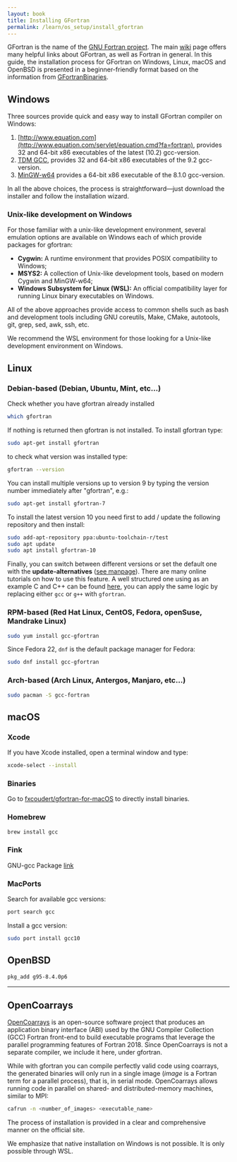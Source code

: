 ```yaml
---
layout: book
title: Installing GFortran
permalink: /learn/os_setup/install_gfortran
---
```


GFortran is the name of the [GNU Fortran project](https://gcc.gnu.org/fortran/). The main [wiki](https://gcc.gnu.org/wiki/GFortran) page offers many helpful links about GFortran, as well as Fortran in general. In this guide, the installation process for GFortran on Windows, Linux, macOS and OpenBSD is presented in a beginner-friendly format based on the information from [GFortranBinaries](https://gcc.gnu.org/wiki/GFortranBinaries).

## Windows


Three sources provide quick and easy way to install GFortran compiler on Windows:
1. [http://www.equation.com](http://www.equation.com/servlet/equation.cmd?fa=fortran), provides 32 and 64-bit x86
 executables of the latest (10.2) gcc-version.
2. [TDM GCC](https://jmeubank.github.io/tdm-gcc/articles/2020-03/9.2.0-release), provides 32 and 64-bit x86 executables of the 9.2 gcc-version.
3. [MinGW-w64](http://mingw-w64.org/doku.php/download/mingw-builds) provides a 64-bit x86 executable of the 8.1.0 gcc-version.

In all the above choices, the process is straightforward—just download the installer and follow the installation wizard.

### Unix-like development on Windows
For those familiar with a unix-like development environment, several emulation options are available on Windows each of which provide packages for gfortran:

* __Cygwin:__ A runtime environment that provides POSIX compatibility to Windows;
* __MSYS2:__ A collection of Unix-like development tools, based on modern Cygwin and MinGW-w64;
* __Windows Subsystem for Linux (WSL):__ An official compatibility layer for running Linux binary executables on Windows.

All of the above approaches provide access to common shells such as bash and development tools including GNU coreutils, Make, CMake, autotools, git, grep, sed, awk, ssh, etc.

We recommend the WSL environment for those looking for a Unix-like development environment on Windows.

## Linux


### Debian-based (Debian, Ubuntu, Mint, etc...)
Check whether you have gfortran already installed
```bash
which gfortran
```
If nothing is returned then gfortran is not installed.
To install gfortran type:
```bash
sudo apt-get install gfortran
```
to check what version was installed type:
```bash
gfortran --version
```
You can install multiple versions up to version 9 by typing the version number immediately after "gfortran", e.g.:
```bash
sudo apt-get install gfortran-7 
```
To install the latest version 10 you need first to add / update the following repository and then install: 
```bash
sudo add-apt-repository ppa:ubuntu-toolchain-r/test
sudo apt update
sudo apt install gfortran-10
```
Finally, you can switch between different versions or set the default one with the **update-alternatives** ([see manpage](https://manpages.ubuntu.com/manpages/trusty/man8/update-alternatives.8.html#:~:text=update%2Dalternatives%20creates%2C%20removes%2C,system%20at%20the%20same%20time.)). There are many online tutorials on how to use this feature. A well structured one using as an example C and C++ can be found [here](https://linuxconfig.org/how-to-switch-between-multiple-gcc-and-g-compiler-versions-on-ubuntu-20-04-lts-focal-fossa), you can apply the same logic by replacing either `gcc` or `g++` with `gfortran`.

### RPM-based (Red Hat Linux, CentOS, Fedora, openSuse, Mandrake Linux)
```bash
sudo yum install gcc-gfortran
```

Since Fedora 22, `dnf` is the default package manager for Fedora:
```bash
sudo dnf install gcc-gfortran
```

### Arch-based (Arch Linux, Antergos, Manjaro, etc...)
```bash
sudo pacman -S gcc-fortran
```

## macOS
### Xcode
If you have Xcode installed, open a terminal window and type:
```bash
xcode-select --install
```
### Binaries
Go to [fxcoudert/gfortran-for-macOS](https://github.com/fxcoudert/gfortran-for-macOS/releases) to directly install binaries.
### Homebrew
```bash
brew install gcc
```
### Fink
GNU-gcc Package [link](https://pdb.finkproject.org/pdb/browse.php?summary=GNU+Compiler+Collection+Version)
### MacPorts
Search for available gcc versions:
```bash
port search gcc
```
Install a gcc version:
```bash
sudo port install gcc10
```

## OpenBSD
```bash
pkg_add g95-8.4.0p6
```

---
## OpenCoarrays

[OpenCoarrays](http://www.opencoarrays.org/) is an open-source software project that produces an application binary interface (ABI) used by the GNU Compiler Collection (GCC) Fortran front-end to build executable programs that leverage the parallel programming features of Fortran 2018. Since OpenCoarrays is not a separate compiler, we include it here, under gfortran.

While with gfortran you can compile perfectly valid code using coarrays, the generated binaries will only run in a single image (_image_ is a Fortran term for a parallel process), that is, in serial mode. OpenCoarrays allows running code in parallel on shared- and distributed-memory machines, similar to MPI:
```bash
cafrun -n <number_of_images> <executable_name>
```

The process of installation is provided in a clear and comprehensive manner on the official site. 

We emphasize that native installation on Windows is not possible. It is only possible through WSL.
